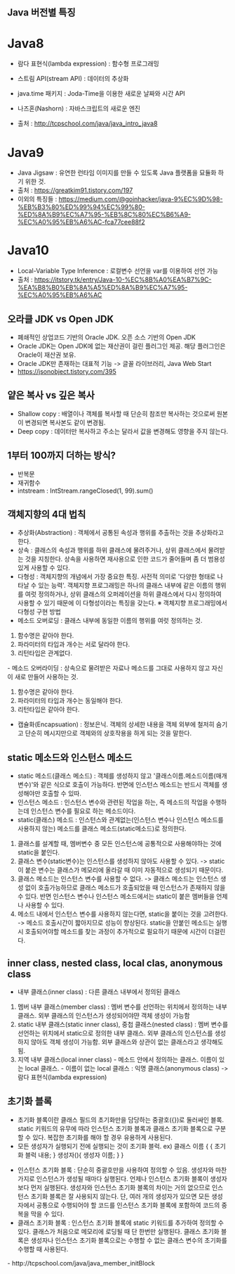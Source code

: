 ## Java 버전별 특징

# Java8
- 람다 표현식(lambda expression) : 함수형 프로그래밍
- 스트림 API(stream API) : 데이터의 추상화
- java.time 패키지 : Joda-Time을 이용한 새로운 날짜와 시간 API
- 나즈혼(Nashorn) : 자바스크립트의 새로운 엔진

- 출처 : http://tcpschool.com/java/java_intro_java8

# Java9
- Java Jigsaw : 유연한 런타임 이미지를 만들 수 있도록 Java 플랫폼을 묘듈화 하기 위한 것.
- 출처 : https://greatkim91.tistory.com/197
- 이외의 특징들 : https://medium.com/@goinhacker/java-9%EC%9D%98-%EB%B3%80%ED%99%94%EC%99%80-%ED%8A%B9%EC%A7%95-%EB%8C%80%EC%B6%A9-%EC%A0%95%EB%A6%AC-fca77cee88f2

# Java10
- Local-Variable Type Inference : 로컬변수 선언을 var를 이용하여 선언 가능
- 출처 : https://itstory.tk/entry/Java-10-%EC%8B%A0%EA%B7%9C-%EA%B8%B0%EB%8A%A5%ED%8A%B9%EC%A7%95-%EC%A0%95%EB%A6%AC

## 오라클 JDK vs Open JDK
- 폐쇄적인 상업코드 기반의 Oracle JDK. 오픈 소스 기반의 Open JDK
- Oracle JDK는 Open JDK에 없는 재산권이 걸린 플러그인 제공. 해당 플러그인은 Oracle이 재산권 보유.
- Oracle JDK만 존재하는 대표적 기능 -> 글꼴 라이브러리, Java Web Start
- https://jsonobject.tistory.com/395

## 얕은 복사 vs 깊은 복사
- Shallow copy : 배열이나 객체를 복사할 때 단순히 참조만 복사하는 것으로써 원본이 변경되면 복사본도 같이 변경됨.
- Deep copy : 데이터만 복사하고 주소는 달라서 값을 변경해도 영향을 주지 않는다.

## 1부터 100까지 더하는 방식?
- 반복문
- 재귀함수
- intstream : IntStream.rangeClosed(1, 99).sum()

## 객체지향의 4대 법칙
- 추상화(Abstraction) : 객체에서 공통된 속성과 행위를 추출하는 것을 추상화라고 한다.
- 상속 : 클래스의 속성과 행위를 하위 클래스에 물려주거나, 상위 클래스에서 물려받는 것을 지칭한다. 상속을 사용하면 재사용으로 인한 코드가 줄어들며 좀 더 범용성 있게 사용할 수 있다.
- 다형성 : 객체지향의 개념에서 가장 중요한 특징. 사전적 의미로 '다양한 형태로 나타날 수 있는 능력'. 객체지향 프로그래밍은 하나의 클래스 내부에 같은 이름의 행위를 여럿 정의하거나, 상위 클래스의 오퍼레이션을 하위 클래스에서 다시 정의하여 사용할 수 있기 때문에 이 다형성이라는 특징을 갖는다.
※ 객체지향 프로그래밍에서 다형성 구현 방법
- 메소드 오버로딩 : 클래스 내부에 동일한 이름의 행위를 여럿 정의하는 것. 
<ol>
  <li>
    함수명은 같아야 한다.
  </li>
  <li>
    파라미터의 타입과 개수는 서로 달라야 한다.
  </li>
  <li>
    리턴타입은 관계없다.
  </li>
</ol>
- 메소드 오버라이딩 : 상속으로 물려받은 자료나 메소드를 그대로 사용하지 않고 자신이 새로 만들어 사용하는 것.
<ol>
  <li>
    함수명은 같아야 한다.
  </li>
  <li>
    파라미터의 타입과 개수는 동일해야 한다.
  </li>
  <li>
    리턴타입은 같아야 한다.
  </li>
</ol>

- 캡슐화(Encapsuation) : 정보은닉. 객체의 상세한 내용을 객체 외부에 철저히 숨기고 단순히 메시지만으로 객체와의 상호작용을 하게 되는 것을 말한다.

## static 메소드와 인스턴스 메소드
- static 메소드(클래스 메소드) : 객체를 생성하지 않고 '클래스이름.메소드이름(매개변수)'와 같은 식으로 호출이 가능하다. 반면에 인스턴스 메소드는 반드시 객체를 생성해야만 호출할 수 있따.
- 인스턴스 메소드 : 인스턴스 변수와 관련된 작업을 하는, 즉 메소드의 작업을 수행하는데 인스턴스 변수를 필요로 하는 메소드이다.
- static(클래스) 메소드 : 인스턴스와 관계없는(인스턴스 변수나 인스턴스 메소드를 사용하지 않는) 메소드를 클래스 메소드(static메소드)로 정의한다.
<ol>
  <li>
    클래스를 설계할 때, 멤버변수 중 모든 인스턴스에 공통적으로 사용해야하는 것에 static을 붙인다.
  </li>
  <li>
    클래스 변수(static변수)는 인스턴스를 생성하지 않아도 사용할 수 있다. -> static이 붙은 변수는 클래스가 메모리에 올라갈 때 이미 자동적으로 생성되기 때문이다.
  </li>
  <li>
    클래스 메소드는 인스턴스 변수를 사용할 수 없다. -> 클래스 메소드는 인스턴스 생성 없이 호출가능하므로 클래스 메소드가 호출되었을 때 인스턴스가 존재하지 않을 수 있다. 반면 인스턴스 변수나 인스턴스 메소드에서는 static이 붙은 멤버들을 언제나 사용할 수 있다.
  </li>
  <li>
    메소드 내에서 인스턴스 변수를 사용하지 않는다면, static을 붙이는 것을 고려한다. -> 메소드 호출시간이 짧아지므로 성능이 향상된다. static을 안붙인 메소드는 실행 시 호출되어야할 메소드를 찾는 과정이 추가적으로 필요하기 때문에 시간이 더걸린다.
  </li>
</ol>

## inner class, nested class, local clas, anonymous class
- 내부 클래스(inner class) : 다른 클래스 내부에서 정의된 클래스
<ol>
  <li>
    멤버 내부 클래스(member class) : 멤버 변수를 선언하는 위치에서 정의하는 내부 클래스. 외부 클래스의 인스턴스가 생성되어야먄 객체 생성이 가능함
  </li>
  <li>
    static 내부 클래스(static inner class), 중첩 클래스(nested class) : 멤버 변수를 선언하는 위치에서 static으로 정의한 내부 클래스. 외부 클래스의 인스턴스를 생성하지 않아도 객체 생성이 가능함. 외부 클래스와 상관이 없는 클래스라고 생각해도 됨.
  </li>
  <li>
    지역 내부 클래스(local inner class)
    - 메소드 안에서 정의하는 클래스. 이름이 있는 local 클래스.  
    - 이름이 없는 local 클래스 : 익명 클래스(anonymous class) -> 람다 표현식(lambda expression)
  </li>
</ol>

## 초기화 블록
- 초기화 블록이란 클래스 필드의 초기화만을 담당하는 중괄호({})로 둘러싸인 블록. static 키워드의 유무에 따라 인스턴스 초기화 블록과 클래스 초기화 블록으로 구분할 수 있다. 복잡한 초기화를 해야 할 경우 유용하게 사용된다.
- 모든 생성자가 실행되기 전에 실행되는 것이 초기화 블럭.
ex) 클래스 이름 {
      {
        초기화 블럭 내용;
      }
      생성자(){
        생성자 이름;
      }
    } 
<ul>
  <li>
    인스턴스 초기화 블록 : 단순히 중괄호만을 사용하여 정의할 수 있음. 생성자와 마찬가지로 인스턴스가 생성될 때마다 실행된다. 언제나 인스턴스 초기화 블록이 생성자보다 먼저 실행된다. 생성자와 인스턴스 초기화 블록의 차이는 거의 없으므로 인스턴스 초기화 블록은 잘 사용되지 않는다. 단, 여러 개의 생성자가 있으면 모든 생성자에서 공통으로 수행되어야 할 코드를 인스턴스 초기화 블록에 포함하여 코드의 중복을 막을 수 있다.
  </li>
  <li>
    클래스 초기화 블록 : 인스턴스 초기화 블록에 static 키워드를 추가하여 정의할 수 있다. 클래스가 처음으로 메모리에 로딩될 때 단 한번만 실행된다. 클래스 초기화 블록은 생성자나 인스턴스 초기화 블록으로는 수행할 수 없는 클래스 변수의 초기화를 수행할 때 사용된다.
  </li>
</ul>
- http://tcpschool.com/java/java_member_initBlock
